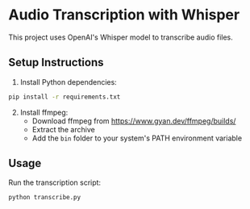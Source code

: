 # Audio Transcription with Whisper

This project uses OpenAI's Whisper model to transcribe audio files.

## Setup Instructions

1. Install Python dependencies:
```bash
pip install -r requirements.txt
```

2. Install ffmpeg:
   - Download ffmpeg from https://www.gyan.dev/ffmpeg/builds/
   - Extract the archive
   - Add the `bin` folder to your system's PATH environment variable

## Usage

Run the transcription script:
```bash
python transcribe.py
```

